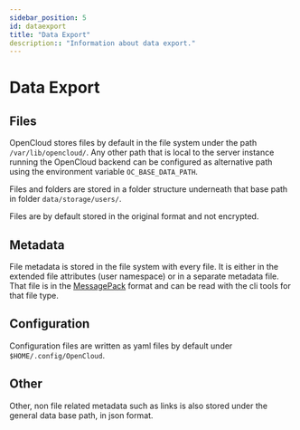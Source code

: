 ```yaml
---
sidebar_position: 5
id: dataexport
title: "Data Export"
description:: "Information about data export."
---
```


#  Data Export

## Files

OpenCloud stores files by default in the file system under the path `/var/lib/opencloud/`. Any other path that is local to the server instance running the OpenCloud backend can be configured as alternative path using the environment variable `OC_BASE_DATA_PATH`.

Files and folders are stored in a folder structure underneath that base path in folder `data/storage/users/`. 

Files are by default stored in the original format and not encrypted.

## Metadata

File metadata is stored in the file system with every file. It is either in the extended file attributes (user namespace) or in a separate metadata file. That file is in the [MessagePack](https://msgpack.org) format and can be read with the cli tools for that file type.

## Configuration

Configuration files are written as yaml files by default under `$HOME/.config/OpenCloud`.

## Other 

Other, non file related metadata such as links is also stored under the general data base path, in json format.

